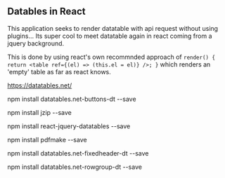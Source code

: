 ## Datables in React

This application seeks to render datatable with api request without using plugins... Its super cool to meet datatable again in react coming from a jquery background.

This is done by using react's own recommnded approach of `render() { return <table ref={(el) => (this.el = el)} />; }` which renders an 'empty' table as far as react knows. 



https://datatables.net/

npm install datatables.net-buttons-dt --save

npm install jzip --save 

npm install react-jquery-datatables --save

npm install pdfmake --save

npm install datatables.net-fixedheader-dt --save

npm install datatables.net-rowgroup-dt --save

